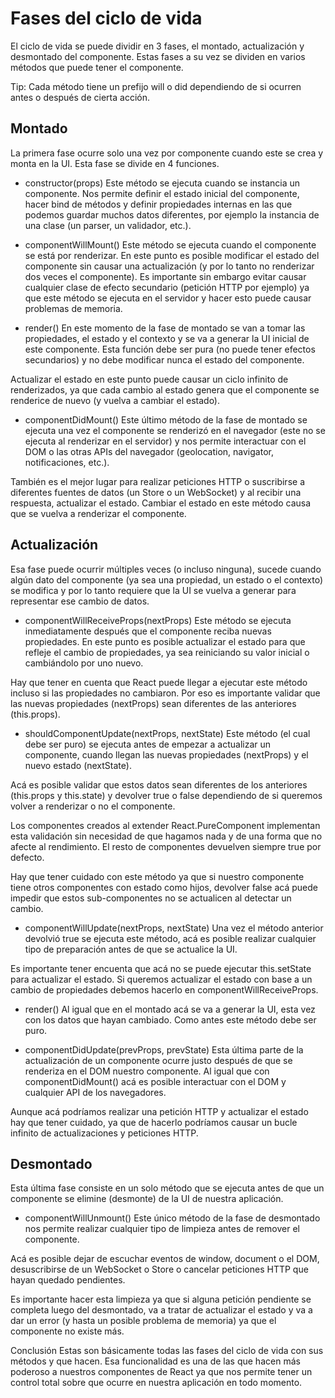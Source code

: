 # Fases del ciclo de vida
El ciclo de vida se puede dividir en 3 fases, el montado, actualización y desmontado del componente. Estas fases a su vez se dividen en varios métodos que puede tener el componente.

Tip: Cada método tiene un prefijo will o did dependiendo de si ocurren antes o después de cierta acción.

## Montado
La primera fase ocurre solo una vez por componente cuando este se crea y monta en la UI. Esta fase se divide en 4 funciones.

- constructor(props)
Este método se ejecuta cuando se instancia un componente. Nos permite definir el estado inicial del componente, hacer bind de métodos y definir propiedades internas en las que podemos guardar muchos datos diferentes, por ejemplo la instancia de una clase (un parser, un validador, etc.).

- componentWillMount()
Este método se ejecuta cuando el componente se está por renderizar. En este punto es posible modificar el estado del componente sin causar una actualización (y por lo tanto no renderizar dos veces el componente). Es importante sin embargo evitar causar cualquier clase de efecto secundario (petición HTTP por ejemplo) ya que este método se ejecuta en el servidor y hacer esto puede causar problemas de memoria.

- render()
En este momento de la fase de montado se van a tomar las propiedades, el estado y el contexto y se va a generar la UI inicial de este componente. Esta función debe ser pura (no puede tener efectos secundarios) y no debe modificar nunca el estado del componente.

Actualizar el estado en este punto puede causar un ciclo infinito de renderizados, ya que cada cambio al estado genera que el componente se renderice de nuevo (y vuelva a cambiar el estado).

- componentDidMount()
Este último método de la fase de montado se ejecuta una vez el componente se renderizó en el navegador (este no se ejecuta al renderizar en el servidor) y nos permite interactuar con el DOM o las otras APIs del navegador (geolocation, navigator, notificaciones, etc.).

También es el mejor lugar para realizar peticiones HTTP o suscribirse a diferentes fuentes de datos (un Store o un WebSocket) y al recibir una respuesta, actualizar el estado. Cambiar el estado en este método causa que se vuelva a renderizar el componente.

## Actualización
Esa fase puede ocurrir múltiples veces (o incluso ninguna), sucede cuando algún dato del componente (ya sea una propiedad, un estado o el contexto) se modifica y por lo tanto requiere que la UI se vuelva a generar para representar ese cambio de datos.

- componentWillReceiveProps(nextProps)
Este método se ejecuta inmediatamente después que el componente reciba nuevas propiedades. En este punto es posible actualizar el estado para que refleje el cambio de propiedades, ya sea reiniciando su valor inicial o cambiándolo por uno nuevo.

Hay que tener en cuenta que React puede llegar a ejecutar este método incluso si las propiedades no cambiaron. Por eso es importante validar que las nuevas propiedades (nextProps) sean diferentes de las anteriores (this.props).

- shouldComponentUpdate(nextProps, nextState)
Este método (el cual debe ser puro) se ejecuta antes de empezar a actualizar un componente, cuando llegan las nuevas propiedades (nextProps) y el nuevo estado (nextState).

Acá es posible validar que estos datos sean diferentes de los anteriores (this.props y this.state) y devolver true o false dependiendo de si queremos volver a renderizar o no el componente.

Los componentes creados al extender React.PureComponent implementan esta validación sin necesidad de que hagamos nada y de una forma que no afecte al rendimiento. El resto de componentes devuelven siempre true por defecto.

Hay que tener cuidado con este método ya que si nuestro componente tiene otros componentes con estado como hijos, devolver false acá puede impedir que estos sub-componentes no se actualicen al detectar un cambio.

- componentWillUpdate(nextProps, nextState)
Una vez el método anterior devolvió true se ejecuta este método, acá es posible realizar cualquier tipo de preparación antes de que se actualice la UI.

Es importante tener encuenta que acá no se puede ejecutar this.setState para actualizar el estado. Si queremos actualizar el estado con base a un cambio de propiedades debemos hacerlo en componentWillReceiveProps.

- render()
Al igual que en el montado acá se va a generar la UI, esta vez con los datos que hayan cambiado. Como antes este método debe ser puro.

- componentDidUpdate(prevProps, prevState)
Esta última parte de la actualización de un componente ocurre justo después de que se renderiza en el DOM nuestro componente. Al igual que con componentDidMount() acá es posible interactuar con el DOM y cualquier API de los navegadores.

Aunque acá podríamos realizar una petición HTTP y actualizar el estado hay que tener cuidado, ya que de hacerlo podríamos causar un bucle infinito de actualizaciones y peticiones HTTP.

## Desmontado
Esta última fase consiste en un solo método que se ejecuta antes de que un componente se elimine (desmonte) de la UI de nuestra aplicación.

- componentWillUnmount()
Este único método de la fase de desmontado nos permite realizar cualquier tipo de limpieza antes de remover el componente.

Acá es posible dejar de escuchar eventos de window, document o el DOM, desuscribirse de un WebSocket o Store o cancelar peticiones HTTP que hayan quedado pendientes.

Es importante hacer esta limpieza ya que si alguna petición pendiente se completa luego del desmontado, va a tratar de actualizar el estado y va a dar un error (y hasta un posible problema de memoria) ya que el componente no existe más.

Conclusión
Estas son básicamente todas las fases del ciclo de vida con sus métodos y que hacen. Esa funcionalidad es una de las que hacen más poderoso a nuestros componentes de React ya que nos permite tener un control total sobre que ocurre en nuestra aplicación en todo momento.
